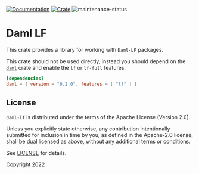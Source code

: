 [![Documentation](https://docs.rs/daml-lf/badge.svg)](https://docs.rs/daml-lf)
[![Crate](https://img.shields.io/crates/v/daml-lf.svg)](https://crates.io/crates/daml-lf)
![maintenance-status](https://img.shields.io/badge/maintenance-experimental-blue.svg)

# Daml LF

This crate provides a library for working with `Daml-LF` packages.

This crate should not be used directly, instead you should depend on the [`daml`](https://crates.io/crates/daml) crate
and enable the `lf` or `lf-full` features:

```toml
[dependencies]
daml = { version = "0.2.0", features = [ "lf" ] }
```

## License

`daml-lf` is distributed under the terms of the Apache License (Version 2.0).

Unless you explicitly state otherwise, any contribution intentionally submitted for inclusion in time by you, as defined
in the Apache-2.0 license, shall be dual licensed as above, without any additional terms or conditions.

See [LICENSE](LICENSE) for details.

Copyright 2022